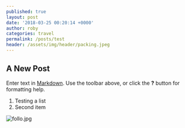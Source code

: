 ```yaml
---
published: true
layout: post
date: '2018-03-25 00:20:14 +0000'
author: roby
categories: travel
permalink: /posts/test
header: /assets/img/header/packing.jpeg
---
```

## A New Post

Enter text in [Markdown](http://daringfireball.net/projects/markdown/). Use the toolbar above, or click the **?** button for formatting help.

1. Testing a list
2. Second item

![follo.jpg]({{site.baseurl}}/assets/photos/robytest/follo.jpg)

